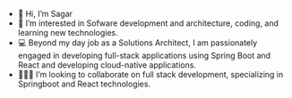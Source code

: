 - 👋 Hi, I’m Sagar
- 👀 I’m interested in Sofware development and architecture, coding, and learning new technologies.
- 💻 Beyond my day job as a Solutions Architect, I am passionately engaged in developing full-stack applications using Spring Boot and   React and developing cloud-native applications.
- 👨🏻‍💻 I’m looking to collaborate on full stack development, specializing in Springboot and React technologies.

<!---
iAMSagar44/iAMSagar44 is a ✨ special ✨ repository because its `README.md` (this file) appears on your GitHub profile.
You can click the Preview link to take a look at your changes.
--->
